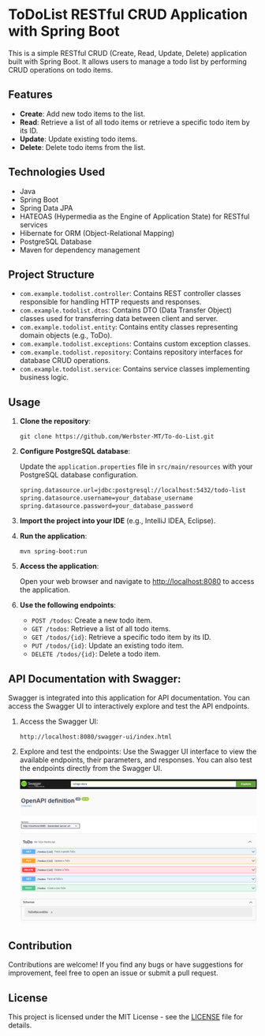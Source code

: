 # ToDoList RESTful CRUD Application with Spring Boot

This is a simple RESTful CRUD (Create, Read, Update, Delete) application built with Spring Boot. It allows users to manage a todo list by performing CRUD operations on todo items.

## Features

- **Create**: Add new todo items to the list.
- **Read**: Retrieve a list of all todo items or retrieve a specific todo item by its ID.
- **Update**: Update existing todo items.
- **Delete**: Delete todo items from the list.

## Technologies Used

- Java
- Spring Boot
- Spring Data JPA
- HATEOAS (Hypermedia as the Engine of Application State) for RESTful services
- Hibernate for ORM (Object-Relational Mapping)
- PostgreSQL Database
- Maven for dependency management

## Project Structure

- `com.example.todolist.controller`: Contains REST controller classes responsible for handling HTTP requests and responses.
- `com.example.todolist.dtos`: Contains DTO (Data Transfer Object) classes used for transferring data between client and server.
- `com.example.todolist.entity`: Contains entity classes representing domain objects (e.g., ToDo).
- `com.example.todolist.exceptions`: Contains custom exception classes.
- `com.example.todolist.repository`: Contains repository interfaces for database CRUD operations.
- `com.example.todolist.service`: Contains service classes implementing business logic.

## Usage

1. **Clone the repository**:

    ```
    git clone https://github.com/Werbster-MT/To-do-List.git
    ```

2. **Configure PostgreSQL database**:

   Update the `application.properties` file in `src/main/resources` with your PostgreSQL database configuration.

    ```properties
    spring.datasource.url=jdbc:postgresql://localhost:5432/todo-list
    spring.datasource.username=your_database_username
    spring.datasource.password=your_database_password
    ```

3. **Import the project into your IDE** (e.g., IntelliJ IDEA, Eclipse).

4. **Run the application**:

    ```
    mvn spring-boot:run
    ```

5. **Access the application**:

   Open your web browser and navigate to [http://localhost:8080](http://localhost:8080) to access the application.

6. **Use the following endpoints**:

    - `POST /todos`: Create a new todo item.
    - `GET /todos`: Retrieve a list of all todo items.
    - `GET /todos/{id}`: Retrieve a specific todo item by its ID.
    - `PUT /todos/{id}`: Update an existing todo item.
    - `DELETE /todos/{id}`: Delete a todo item.

## API Documentation with Swagger:
Swagger is integrated into this application for API documentation. You can access the Swagger UI to interactively explore and test the API endpoints.

1. Access the Swagger UI:
   ```
   http://localhost:8080/swagger-ui/index.html
   ```

2. Explore and test the endpoints:
   Use the Swagger UI interface to view the available endpoints, their parameters, and responses. You can also test the endpoints directly from the Swagger UI.

   ![Swagger UI](src/main/resources/static/imgs/swagger_ui.png)

## Contribution

Contributions are welcome! If you find any bugs or have suggestions for improvement, feel free to open an issue or submit a pull request.

## License

This project is licensed under the MIT License - see the [LICENSE](LICENSE) file for details.
